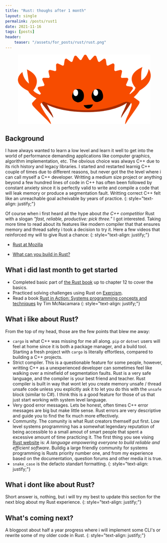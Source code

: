 ```yaml
---
title: "Rust: thoughs after 1 month"
layout: single
permalink: /posts/rust1
date: 2021-11-16
tags: [posts]
header:
    teaser: "/assets/for_posts/rust/rust.png"
---
```


<figure>
  <img src="/assets/for_posts/rust/rust.png" alt="this is a placeholder image">
</figure>

## Background

I have always wanted to learn a low level and learn it well to get into the world of performance demanding applications like computer graphics, algorithm implementation, etc. The obvious choice was always C++ due to its rich history and legacy libraries. I started and restarted learnig C++ couple of times due to different reasons, but never got the the level where i can call myself a C++ developer. Writting a medium size project or anything beyond a few hundred lines of code in C++ has often been followed by constant anxiety since it is perfectly valid to write and compile a code that will leak memory or produce a segmentation fault. Writting correct C++ felt like an unreachable goal acheivable by years of practice.
{: style="text-align: justify;"}

Of course when i first heard all the hype about _the C++ competitior_ Rust with a slogan _"fast, reliable, productive: pick three."_ I got interested. Taking more time to read about its features like modern compiler that that ensures memory and thread safety i took a decision to try it. Here a few videos that reinforced my will to give Rust a chance:
{: style="text-align: justify;"}

- [Rust at Mozilla](https://www.youtube.com/watch?v=8EPsnf_ZYU0)

- [What can you build in Rust?](https://www.youtube.com/watch?v=MraEYwI9C5o)

## What i did last month to get started
- Completed basic part of [the Rust book](https://doc.rust-lang.org/stable/book) up to chapter 12 to cover the basics.
- Practiced solving challenges using Rust on [Exercism](https://exercism.org/tracks/rust).
- Read a book [Rust in Action: Systems programming concepts and techniques](https://www.manning.com/books/rust-in-action) by Tim McNacamara
{: style="text-align: justify;"}

## What i like about Rust?
From the top of my head, those are the few points that blew me away:
- `cargo` is what C++ was missing for me all along. `pip` or `dotnet` users will feel at home since it is both a package manager, and a build tool. Starting a fresh project with `cargo` is literally effortless, compared to building a C++ projects.
- Strict compiler. This is a questionable feature for some people, however, writting C++ as a unexperienced developer can sometimes feel like walking over a minefield of segmentation faults. Rust is a very safe language, and the compiler is your best friend and teacher. Rust compiler is built in way that wont let you create memory unsafe / thread unsafe code unless you explicitly ask it to let you do this with the `unsafe` block (similar to C#). I think this is a good feature for those of us that just start working with system level language.
- Very good error messages. Lets be honest, often times C++ error messages are big but make little sense. Rust errors are very descriptive and guide you to find the fix much more effectively.
- Community. The comunity is what Rust creators themself put first. Low level systems programming has a somewhat legendary reputation of being accessible to a small amout of smart people that spent a excessive amount of time practicing it. The first thing you see vising [Rust website](https://www.rust-lang.org/) is: _A language empowering everyone
to build reliable and efficient software_. Buildig a large friendly community for systems programming is Rusts priority number one, and from my experience based on the documentation, question forums and other media it is true.
- `snake_case` is the defacto standart formatting.
{: style="text-align: justify;"}

## What i dont like about Rust?
Short answer is, nothing, but i will try my best to update this section for the next blog about my Rust experience.
{: style="text-align: justify;"}

## What's coming next?

A blogpost about half a year progress where i will implement some CLI's or rewrite some of my older code in Rust.
{: style="text-align: justify;"}

